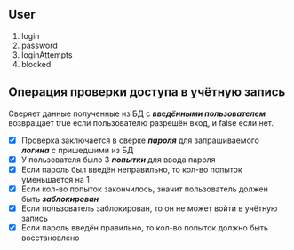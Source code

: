 ## User
1. login
2. password
3. loginAttempts
4. blocked

## Операция проверки доступа в учётную запись
Сверяет данные полученные из БД с __*введёнными пользователем*__
возвращает true если пользователю разрешён вход, и false если нет.

- [x] Проверка заключается в сверке __*пароля*__ для запрашиваемого __*логина*__ с пришедшими из БД
- [x] У пользователя было 3 __*попытки*__ для ввода пароля
- [x] Если пароль был введён неправильно, то кол-во попыток уменьшается на 1
- [x] Если кол-во попыток закончилось, значит пользователь должен быть __*заблокирован*__
- [x] Если пользователь заблокирован, то он не может войти в учётную запись
- [x] Если пароль введён правильно, то кол-во попыток должно быть восстановлено
